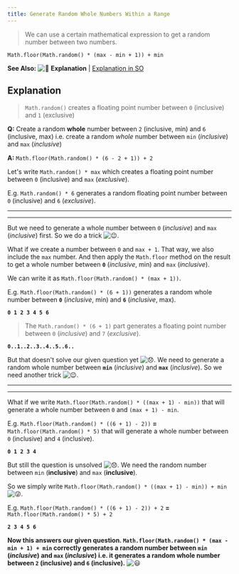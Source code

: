 ```yaml
---
title: Generate Random Whole Numbers Within a Range
---
```

> We can use a certain mathematical expression to get a random number between two numbers.

`Math.floor(Math.random() * (max - min + 1)) + min`

**See Also:** ![:scroll:](https://forum.freecodecamp.com/images/emoji/emoji_one/scroll.png?v=3 ":scroll:") <a>**Explanation**</a> | [Explanation in SO](https://stackoverflow.com/questions/1527803/generating-random-numbers-in-javascript-in-a-specific-range/1527820#1527820)

## Explanation

> `Math.random()` creates a floating point number between `0` (inclusive) and `1` (exclusive)

**Q:** Create a random **whole** number between `2` (inclusive, min) and `6` (inclusive, max) i.e. create a random _whole_ number between `min` (_inclusive_) and `max` (_inclusive_)

**A:** `Math.floor(Math.random() * (6 - 2 + 1)) + 2`

Let's write `Math.random() * max` which creates a floating point number between `0` (inclusive) and `max` (_exclusive_).

E.g. `Math.random() * 6` generates a random floating point number between `0` (inclusive) and `6` (_exclusive_).

* * *

* * *

But we need to generate a whole number between `0` (_inclusive_) and `max` (_inclusive_) first. So we do a trick ![:wink:](https://forum.freecodecamp.com/images/emoji/emoji_one/wink.png?v=3 ":wink:").

What if we create a number between `0` and `max + 1`. That way, we also include the `max` number. And then apply the `Math.floor` method on the result to get a whole number between **`0`** (_inclusive_, min) and `max` (_inclusive_).

We can write it as `Math.floor(Math.random() * (max + 1))`.

E.g. `Math.floor(Math.random() * (6 + 1))` generates a random whole number between **`0`** (_inclusive_, min) and **`6`** (_inclusive_, max).

**`0 1 2 3 4 5 6`**

> The `Math.random() * (6 + 1)` part generates a floating point number between `0` (_inclusive_) and `7` (_exclusive_).

**`0..1..2..3..4..5..6..`**

But that doesn't solve our given question yet ![:disappointed:](https://forum.freecodecamp.com/images/emoji/emoji_one/disappointed.png?v=3 ":disappointed:"). We need to generate a random whole number between **`min`** (_inclusive_) and **`max`** (_inclusive_). So we need another trick ![:wink:](https://forum.freecodecamp.com/images/emoji/emoji_one/wink.png?v=3 ":wink:").

* * *

* * *

What if we write `Math.floor(Math.random() * ((max + 1) - min))` that will generate a whole number between `0` and `(max + 1) - min`.

E.g. `Math.floor(Math.random() * ((6 + 1) - 2))` **=** `Math.floor(Math.random() * 5)` that will generate a whole number between `0` (inclusive) and `4` (inclusive).

**`0 1 2 3 4`**

But still the question is unsolved ![:disappointed:](https://forum.freecodecamp.com/images/emoji/emoji_one/disappointed.png?v=3 ":disappointed:"). We need the random number between `min` (**inclusive**) and `max` (**inclusive**).

So we simply write `Math.floor(Math.random() * ((max + 1) - min)) + min` ![:stuck_out_tongue_winking_eye:](https://forum.freecodecamp.com/images/emoji/emoji_one/stuck_out_tongue_winking_eye.png?v=3 ":stuck_out_tongue_winking_eye:").

E.g. `Math.floor(Math.random() * ((6 + 1) - 2)) + 2` **=** `Math.floor(Math.random() * 5) + 2`

**`2 3 4 5 6`**

**Now this answers our given question. `Math.floor(Math.random() * (max - min + 1) + min` correctly generates a random number between `min` (_inclusive_) and `max` (_inclusive_) i.e. it generates a random whole number between `2` (inclusive) and `6` (inclusive).** ![:smiley:](https://forum.freecodecamp.com/images/emoji/emoji_one/smiley.png?v=3 ":smiley:")